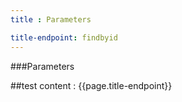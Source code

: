 ```yaml
---
title : Parameters

title-endpoint: findbyid
---
```


###Parameters

##test content : {{page.title-endpoint}} 
